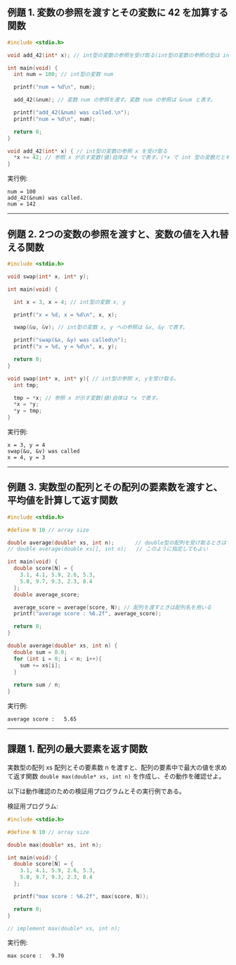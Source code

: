 ## 例題 1. 変数の参照を渡すとその変数に 42 を加算する関数

````C
#include <stdio.h>

void add_42(int* x); // int型の変数の参照を受け取る(int型の変数の参照の型は int* と指定する)

int main(void) {
  int num = 100; // int型の変数 num

  printf("num = %d\n", num);

  add_42(&num); // 変数 num の参照を渡す。変数 num の参照は &num と表す。

  printf("add_42(&num) was called.\n");
  printf("num = %d\n", num);

  return 0;
}

void add_42(int* x) { // int型の変数の参照 x を受け取る
  *x += 42; // 参照 x が示す変数(値)自体は *x で表す。(*x で int 型の変数だと考えるとよい)
}
````

実行例:
````
num = 100
add_42(&num) was called.
num = 142
````

---

## 例題 2. 2つの変数の参照を渡すと、変数の値を入れ替える関数

````C
#include <stdio.h>

void swap(int* x, int* y);

int main(void) {

  int x = 3, x = 4; // int型の変数 x, y

  printf("x = %d, x = %d\n", x, x);

  swap(&u, &v); // int型の変数 x, y への参照は &x, &y で表す。

  printf("swap(&x, &y) was called\n");
  printf("x = %d, y = %d\n", x, y);

  return 0;
}

void swap(int* x, int* y){ // int型の参照 x, yを受け取る。
  int tmp;

  tmp = *x; // 参照 x が示す変数(値)自体は *x で表す。
  *x = *y;
  *y = tmp;
}
````

実行例:
````
x = 3, y = 4
swap(&u, &v) was called
x = 4, y = 3
````

---

## 例題 3. 実数型の配列とその配列の要素数を渡すと、平均値を計算して返す関数

````C
#include <stdio.h>

#define N 10 // array size

double average(double* xs, int n);　     // double型の配列を受け取るときは double* 型を指定する  
// double average(double xs[], int n);   // このように指定してもよい

int main(void) {
  double score[N] = {
    3.1, 4.1, 5.9, 2.6, 5.3,
    5.8, 9.7, 9.3, 2.3, 8.4
  };
  double average_score;

  average_score = average(score, N); // 配列を渡すときは配列名を用いる
  printf("average score : %6.2f", average_score);

  return 0;
}

double average(double* xs, int n) {
  double sum = 0.0;
  for (int i = 0; i < n; i++){
    sum += xs[i];
  }
  
  return sum / n;
}
````

実行例:
````
average score :   5.65
````

----

## 課題 1. 配列の最大要素を返す関数

実数型の配列 xs 配列とその要素数 n を渡すと、配列の要素中で最大の値を求めて返す関数
`double max(double* xs, int n)` を作成し、その動作を確認せよ。

以下は動作確認のための検証用プログラムとその実行例である。

検証用プログラム:
````C
#include <stdio.h>

#define N 10 // array size

double max(double* xs, int n);

int main(void) {
  double score[N] = {
    3.1, 4.1, 5.9, 2.6, 5.3,
    5.8, 9.7, 9.3, 2.3, 8.4
  };

  printf("max score : %6.2f", max(score, N));

  return 0;
}

// implement max(double* xs, int n);
````

実行例:
````
max score :   9.70
````

